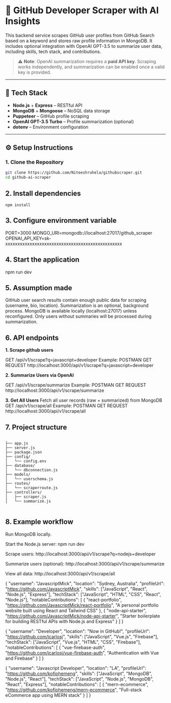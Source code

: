 # 🧠 GitHub Developer Scraper with AI Insights

This backend service scrapes GitHub user profiles from GitHub Search based on a keyword and stores raw profile information in MongoDB. It includes optional integration with OpenAI GPT-3.5 to summarize user data, including skills, tech stack, and contributions.

> ⚠️ **Note**: OpenAI summarization requires a **paid API key**. Scraping works independently, and summarization can be enabled once a valid key is provided.

---

## 🚀 Tech Stack

- **Node.js** + **Express** – RESTful API
- **MongoDB** + **Mongoose** – NoSQL data storage
- **Puppeteer** – GitHub profile scraping
- **OpenAI GPT-3.5 Turbo** – Profile summarization (optional)
- **dotenv** – Environment configuration

---

## ⚙️ Setup Instructions

### 1. Clone the Repository

```bash
git clone https://github.com/Niteeshruhela/githubscraper.git
cd github-ai-scraper

```
## 2. Install dependencies
```
npm install

```
## 3. Configure environment variable

PORT=3000
MONGO_URI=mongodb://localhost:27017/github_scraper
OPENAI_API_KEY=sk-xxxxxxxxxxxxxxxxxxxxxxxxxxxxxxxxxxxxxxxxxxxxxxxx

## 4. Start the application

npm run dev

## 5. Assumption made 

GitHub user search results contain enough public data for scraping (username, bio, location).
Summarization is an optional, background process.
MongoDB is available locally (localhost:27017) unless reconfigured.
Only users without summaries will be processed during summarization.

## 6. API endpoints
**1. Scrape github users**

GET /api/v1/scrape?q=javascript+developer
Example:
POSTMAN GET REQUEST
http://localhost:3000/api/v1/scrape?q=javascript+developer

**2. Summarize Users via OpenAI**

GET /api/v1/scrape/summarize
Example:
POSTMAN GET REQUEST
http://localhost:3000/api/v1/scrape/summarize

**3. Get All Users**
Fetch all user records (raw + summarized) from MongoDB
GET /api/v1/scrape/all
Example:
POSTMAN GET REQUEST
http://localhost:3000/api/v1/scrape/all

## 7. Project structure
<pre><code>
├── app.js
├── server.js
├── package.json
├── config/
│   └── config.env
├── database/
│   └── dbconnection.js
├── models/
│   └── userschema.js
├── routes/
│   └── scraperroute.js
├── controllers/
│   ├── scraper.js
│   └── summarize.js
</code>
</pre>

## 8. Example workflow
Run MongoDB locally.

Start the Node.js server:
npm run dev

Scrape users:
http://localhost:3000/api/v1/scrape?q=nodejs+developer


Summarize users (optional):
http://localhost:3000/api/v1/scrape/summarize


View all data:
http://localhost:3000/api/v1/scrape/all


{
  "username": "JavascriptMick",
  "location": "Sydney, Australia",
  "profileUrl": "https://github.com/JavascriptMick",
  "skills": ["JavaScript", "React", "Node.js", "Express"],
  "techStack": ["JavaScript", "HTML", "CSS", "React", "Node.js"],
  "notableContributions": [
    {
      "react-portfolio",
      "https://github.com/JavascriptMick/react-portfolio",
      "A personal portfolio website built using React and Tailwind CSS"
    },
    {
      "node-api-starter",
      "https://github.com/JavascriptMick/node-api-starter",
      "Starter boilerplate for building RESTful APIs with Node.js and Express"
    }
  ]
}

{
  "username": "Developer",
  "location": "Now in GitHub!",
  "profileUrl": "https://github.com/jcarlosj",
  "skills": ["JavaScript", "Vue.js", "Firebase"],
  "techStack": ["JavaScript", "Vue.js", "HTML", "CSS", "Firebase"],
  "notableContributions": [
    {
      "vue-firebase-auth",
      "https://github.com/jcarlosj/vue-firebase-auth",
      "Authentication with Vue and Firebase"
    }
  ]
}

{
  "username": "Javascript Developer",
  "location": "LA",
  "profileUrl": "https://github.com/kofiohemeng",
  "skills": ["JavaScript", "MongoDB", "Node.js", "React"],
  "techStack": ["JavaScript", "Node.js", "MongoDB", "React", "Express"],
  "notableContributions": [
    {
      "mern-ecommerce",
      "https://github.com/kofiohemeng/mern-ecommerce",
      "Full-stack eCommerce app using MERN stack"
    }
  ]
}







